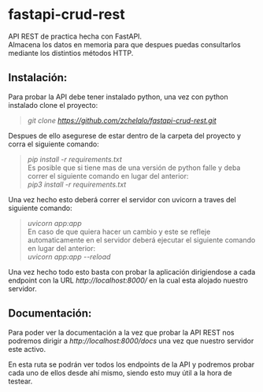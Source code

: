 # fastapi-crud-rest
API REST de practica hecha con FastAPI.  
Almacena los datos en memoria para que despues puedas consultarlos mediante los distintios métodos HTTP.

## **Instalación:**  
Para probar la API debe tener instalado python, una vez con python instalado clone el proyecto:  
> *git clone https://github.com/zchelalo/fastapi-crud-rest.git*  
  
Despues de ello asegurese de estar dentro de la carpeta del proyecto y corra el siguiente comando:  
> *pip install -r requirements.txt*  
Es posible que si tiene mas de una versión de python falle y deba correr el siguiente comando en lugar del anterior:  
> *pip3 install -r requirements.txt*  
  
Una vez hecho esto deberá correr el servidor con uvicorn a traves del siguiente comando:  
> *uvicorn app:app*  
En caso de que quiera hacer un cambio y este se refleje automaticamente en el servidor deberá ejecutar el siguiente comando en lugar del anterior:  
> *uvicorn app:app --reload*  
  
Una vez hecho todo esto basta con probar la aplicación dirigiendose a cada endpoint con la URL *http://localhost:8000/* en la cual esta alojado nuestro servidor.  
  
## **Documentación:**  
Para poder ver la documentación a la vez que probar la API REST nos podremos dirigir a *http://localhost:8000/docs* una vez que nuestro servidor este activo.  
  
En esta ruta se podrán ver todos los endpoints de la API y podremos probar cada uno de ellos desde ahí mismo, siendo esto muy útil a la hora de testear.